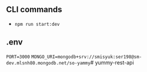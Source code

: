 ## CLI commands
- `npm run start:dev`

## .env
`PORT=3000`
`MONGO_URI=mongodb+srv://smisyuk:ser198@sm-dev.mlsnh80.mongodb.net/so-yammy`# yummy-rest-api
